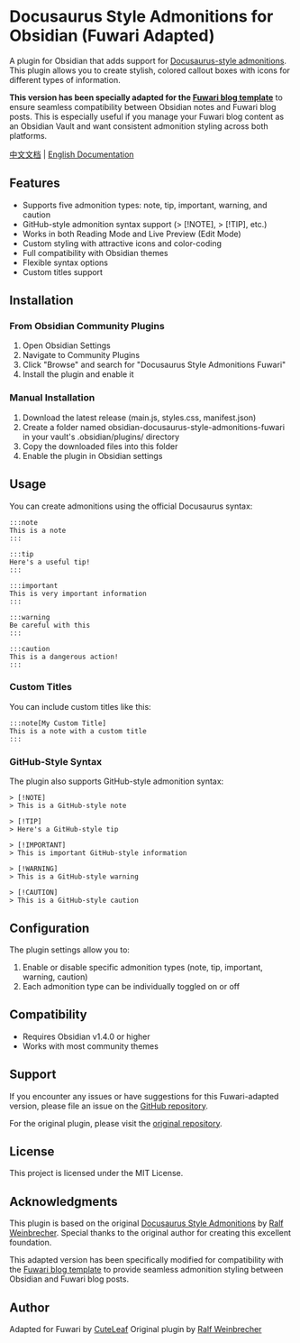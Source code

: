 # Docusaurus Style Admonitions for Obsidian (Fuwari Adapted)

A plugin for Obsidian that adds support for [Docusaurus-style admonitions](https://docusaurus.io/docs/markdown-features/admonitions). This plugin allows you to create stylish, colored callout boxes with icons for different types of information. 

**This version has been specially adapted for the [Fuwari blog template](https://github.com/saicaca/fuwari)** to ensure seamless compatibility between Obsidian notes and Fuwari blog posts. This is especially useful if you manage your Fuwari blog content as an Obsidian Vault and want consistent admonition styling across both platforms.

[中文文档](./README_zh.md) | [English Documentation](./README.md)

## Features

- Supports five admonition types: note, tip, important, warning, and caution
- GitHub-style admonition syntax support (> [!NOTE], > [!TIP], etc.)
- Works in both Reading Mode and Live Preview (Edit Mode)
- Custom styling with attractive icons and color-coding
- Full compatibility with Obsidian themes
- Flexible syntax options
- Custom titles support

## Installation

### From Obsidian Community Plugins

1. Open Obsidian Settings
2. Navigate to Community Plugins
3. Click "Browse" and search for "Docusaurus Style Admonitions Fuwari"
4. Install the plugin and enable it

### Manual Installation

1. Download the latest release (main.js, styles.css, manifest.json)
2. Create a folder named obsidian-docusaurus-style-admonitions-fuwari in your vault's .obsidian/plugins/ directory
3. Copy the downloaded files into this folder
4. Enable the plugin in Obsidian settings

## Usage

You can create admonitions using the official Docusaurus syntax:

```text
:::note
This is a note
:::

:::tip
Here's a useful tip!
:::

:::important
This is very important information
:::

:::warning
Be careful with this
:::

:::caution
This is a dangerous action!
:::
```

### Custom Titles

You can include custom titles like this:

```text
:::note[My Custom Title]
This is a note with a custom title
:::
```

### GitHub-Style Syntax

The plugin also supports GitHub-style admonition syntax:

```text
> [!NOTE]
> This is a GitHub-style note

> [!TIP]
> Here's a GitHub-style tip

> [!IMPORTANT]
> This is important GitHub-style information

> [!WARNING]
> This is a GitHub-style warning

> [!CAUTION]
> This is a GitHub-style caution
```

## Configuration

The plugin settings allow you to:

1. Enable or disable specific admonition types (note, tip, important, warning, caution)
2. Each admonition type can be individually toggled on or off

## Compatibility

- Requires Obsidian v1.4.0 or higher
- Works with most community themes

## Support

If you encounter any issues or have suggestions for this Fuwari-adapted version, please file an issue on the [GitHub repository](https://github.com/CuteLeaf/obsidian-docusaurus-style-admonitions).

For the original plugin, please visit the [original repository](https://github.com/rwbr/obsidian-docusaurus-style-admonitions).

## License

This project is licensed under the MIT License.

## Acknowledgments

This plugin is based on the original [Docusaurus Style Admonitions](https://github.com/rwbr/obsidian-docusaurus-style-admonitions) by [Ralf Weinbrecher](https://github.com/rwbr). Special thanks to the original author for creating this excellent foundation.

This adapted version has been specifically modified for compatibility with the [Fuwari blog template](https://github.com/saicaca/fuwari) to provide seamless admonition styling between Obsidian and Fuwari blog posts.

## Author

Adapted for Fuwari by [CuteLeaf](https://github.com/CuteLeaf)
Original plugin by [Ralf Weinbrecher](https://github.com/rwbr)


